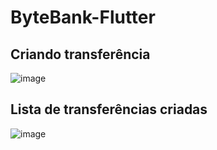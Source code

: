 # ByteBank-Flutter

## Criando transferência

![image](https://user-images.githubusercontent.com/58920070/180098553-b26c80df-2784-45d0-a930-7fb5782c1e62.png)

## Lista de transferências criadas

![image](https://user-images.githubusercontent.com/58920070/180098924-531b905d-c2b1-4307-99a7-6db572ef956b.png)
